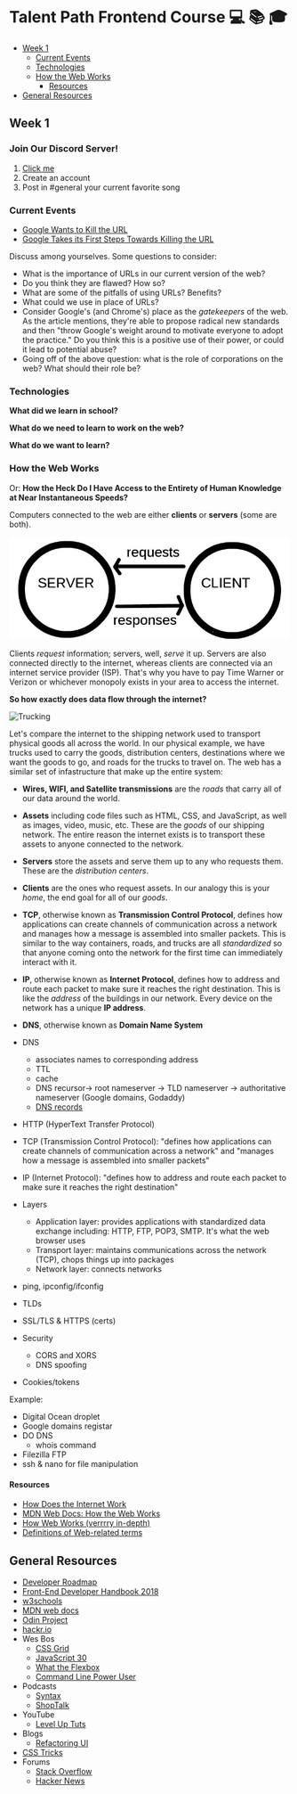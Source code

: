 # Talent Path Frontend Course 💻 📚 🎓

* [Week 1](#week-1)
  * [Current Events](#current-events)
  * [Technologies](#technologies)
  * [How the Web Works](#how-the-web-works)
    * [Resources](#resources)
* [General Resources](#general-resources)

## Week 1

### Join Our Discord Server! <!-- omit in toc -->

1. [Click me](https://discord.gg/65YWDF)
2. Create an account
3. Post in #general your current favorite song

### Current Events
* [Google Wants to Kill the URL](https://www.wired.com/story/google-wants-to-kill-the-url/)
* [Google Takes its First Steps Towards Killing the URL](https://www.wired.com/story/google-chrome-kill-url-first-steps/)

Discuss among yourselves. Some questions to consider:
* What is the importance of URLs in our current version of the web?
* Do you think they are flawed? How so? 
* What are some of the pitfalls of using URLs? Benefits?
* What could we use in place of URLs?
* Consider Google's (and Chrome's) place as the _gatekeepers_ of the web. As the article mentions, they're able to propose radical new standards and then "throw Google's weight around to motivate everyone to adopt the practice." Do you think this is a positive use of their power, or could it lead to potential abuse?
* Going off of the above question: what is the role of corporations on the web? What should their role be?

### Technologies

__What did we learn in school?__

__What do we need to learn to work on the web?__

__What do we want to learn?__

### How the Web Works
Or: __How the Heck Do I Have Access to the Entirety of Human Knowledge at Near Instantaneous Speeds?__

Computers connected to the web are either __clients__ or __servers__ (some are both).

![client & server](week1/client-server.jpg)

Clients _request_ information; servers, well, _serve_ it up. 
Servers are also connected directly to the internet, whereas clients are connected via an internet service provider (ISP). 
That's why you have to pay Time Warner or Verizon or whichever monopoly exists in your area to access the internet.

__So how exactly does data flow through the internet?__

![Trucking](https://vni.s3.amazonaws.com/171221104902022.png)

Let's compare the internet to the shipping network used to transport physical goods all across the world.
In our physical example, we have trucks used to carry the goods, distribution centers, destinations where we want the goods to go, and roads for the trucks to travel on.
The web has a similar set of infastructure that make up the entire system: 

* __Wires, WIFI, and Satellite transmissions__ are the _roads_ that carry all of our data around the world.
* __Assets__ including code files such as HTML, CSS, and JavaScript, as well as images, video, music, etc. These are the _goods_ of our shipping network. The entire reason the internet exists is to transport these assets to anyone connected to the network.
* __Servers__ store the assets and serve them up to any who requests them. These are the _distribution centers_.
* __Clients__ are the ones who request assets. In our analogy this is your _home_, the end goal for all of our _goods_.
* __TCP__, otherwise known as __Transmission Control Protocol__, defines how applications can create channels of communication across a network and manages how a message is assembled into smaller packets. This is similar to the way containers, roads, and trucks are all _standardized_ so that anyone coming onto the network for the first time can immediately interact with it.
* __IP__, otherwise known as __Internet Protocol__, defines how to address and route each packet to make sure it reaches the right destination. This is like the _address_ of the buildings in our network. Every device on the network has a unique __IP address__.
* __DNS__, otherwise known as __Domain Name System__

* DNS
  * associates names to corresponding address
  * TTL
  * cache
  * DNS recursor-> root nameserver -> TLD nameserver -> authoritative nameserver (Google domains, Godaddy)
  * [DNS records](https://www.cloudwards.net/what-are-dns-records/)
* HTTP (HyperText Transfer Protocol)
* TCP (Transmission Control Protocol): "defines how applications can create channels of communication across a network" and "manages how a message is assembled into smaller packets"
* IP (Internet Protocol): "defines how to address and route each packet to make sure it reaches the right destination"
* Layers
  * Application layer: provides applications with standardized data exchange including: HTTP, FTP, POP3, SMTP. It's what the web browser uses
  * Transport layer: maintains communications across the network (TCP), chops things up into packages
  * Network layer: connects networks 
* ping, ipconfig/ifconfig
* TLDs
* SSL/TLS & HTTPS (certs)
* Security
  * CORS and XORS
  * DNS spoofing
* Cookies/tokens

Example: 
* Digital Ocean droplet
* Google domains registar
* DO DNS
  * whois command
* Filezilla FTP
* ssh & nano for file manipulation

#### Resources
* [How Does the Internet Work](https://web.stanford.edu/class/msande91si/www-spr04/readings/week1/InternetWhitepaper.htm)
* [MDN Web Docs: How the Web Works](https://developer.mozilla.org/en-US/docs/Learn/Getting_started_with_the_web/How_the_Web_works)
* [How Web Works (verrrry in-depth)](https://github.com/vasanthk/how-web-works)
* [Definitions of Web-related terms](https://developer.mozilla.org/en-US/docs/Glossary)

## General Resources
* [Developer Roadmap](https://github.com/kamranahmedse/developer-roadmap)
* [Front-End Developer Handbook 2018](https://frontendmasters.com/books/front-end-handbook/2018/)
* [w3schools](https://www.w3schools.com/)
* [MDN web docs](https://developer.mozilla.org/en-US/)
* [Odin Project](https://www.theodinproject.com/)
* [hackr.io](https://hackr.io/)
* Wes Bos
  * [CSS Grid](https://cssgrid.io/)
  * [JavaScript 30](https://javascript30.com/)
  * [What the Flexbox](https://flexbox.io/)
  * [Command Line Power User](https://commandlinepoweruser.com/)
* Podcasts
  * [Syntax](https://syntax.fm/)
  * [ShopTalk](https://shoptalkshow.com/)
* YouTube
  * [Level Up Tuts](https://www.youtube.com/channel/UCyU5wkjgQYGRB0hIHMwm2Sg)
* Blogs
  * [Refactoring UI](https://refactoringui.com/)
* [CSS Tricks](https://css-tricks.com/)
* Forums
  * [Stack Overflow](https://stackoverflow.com/)
  * [Hacker News](https://news.ycombinator.com/news)
